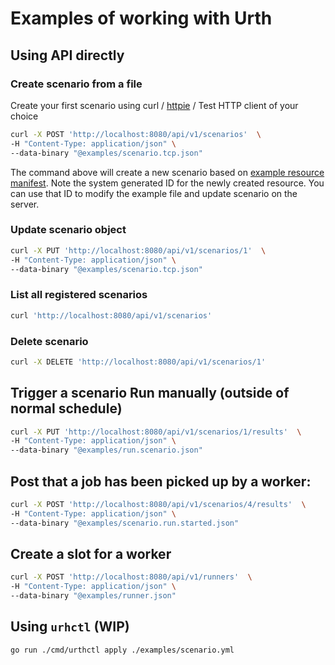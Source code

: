 # Examples of working with Urth

## Using API directly

### Create scenario from a file
Create your first scenario using curl / [httpie](https://httpie.io/) / Test HTTP client of your choice
```bash
curl -X POST 'http://localhost:8080/api/v1/scenarios'  \
-H "Content-Type: application/json" \
--data-binary "@examples/scenario.tcp.json"
```

The command above will create a new scenario based on [example resource manifest](./scenario.tcp.json). Note the system generated ID for the newly created resource.
You can use that ID to modify the example file and update scenario on the server.

### Update scenario object
```bash
curl -X PUT 'http://localhost:8080/api/v1/scenarios/1'  \
-H "Content-Type: application/json" \
--data-binary "@examples/scenario.tcp.json"
```

### List all registered scenarios
```bash
curl 'http://localhost:8080/api/v1/scenarios'
```

### Delete scenario
```bash
curl -X DELETE 'http://localhost:8080/api/v1/scenarios/1'
```

## Trigger a scenario Run manually (outside of normal schedule)
```bash
curl -X PUT 'http://localhost:8080/api/v1/scenarios/1/results'  \
-H "Content-Type: application/json" \
--data-binary "@examples/run.scenario.json"
```


## Post that a job has been picked up by a worker:
```bash
curl -X POST 'http://localhost:8080/api/v1/scenarios/4/results'  \
-H "Content-Type: application/json" \
--data-binary "@examples/scenario.run.started.json"
```

## Create a slot for a worker
```bash
curl -X POST 'http://localhost:8080/api/v1/runners'  \
-H "Content-Type: application/json" \
--data-binary "@examples/runner.json"
```



## Using `urhctl` (WIP)
```bash
go run ./cmd/urthctl apply ./examples/scenario.yml
```

